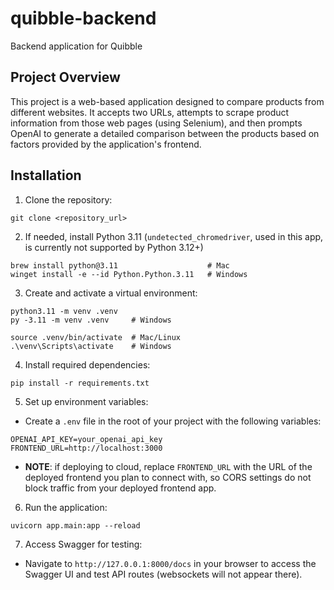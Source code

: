 # quibble-backend
Backend application for Quibble

## Project Overview
This project is a web-based application designed to compare products from different websites. It accepts two URLs, attempts to scrape product information from those web pages (using Selenium), and then prompts OpenAI to generate a detailed comparison between the products based on factors provided by the application's frontend.

## Installation
1. Clone the repository: 
```
git clone <repository_url>
```
2. If needed, install Python 3.11 (`undetected_chromedriver`, used in this app, is currently not supported by Python 3.12+)
```
brew install python@3.11                    # Mac
winget install -e --id Python.Python.3.11   # Windows
```
3. Create and activate a virtual environment: 
```
python3.11 -m venv .venv
py -3.11 -m venv .venv     # Windows

source .venv/bin/activate  # Mac/Linux
.\venv\Scripts\activate    # Windows
```
4. Install required dependencies:
```
pip install -r requirements.txt
```
5. Set up environment variables:
- Create a `.env` file in the root of your project with the following variables:
```
OPENAI_API_KEY=your_openai_api_key
FRONTEND_URL=http://localhost:3000
```
- **NOTE**: if deploying to cloud, replace `FRONTEND_URL` with the URL of the deployed frontend you plan to connect with, so CORS settings do not block traffic from your deployed frontend app.
6. Run the application:
```
uvicorn app.main:app --reload
```
7. Access Swagger for testing:
- Navigate to `http://127.0.0.1:8000/docs` in your browser to access the Swagger UI and test API routes (websockets will not appear there).